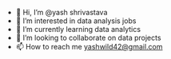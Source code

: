 - 👋 Hi, I’m @yash shrivastava
- 👀 I’m interested in data analysis jobs  
- 🌱 I’m currently learning data analytics
- 💞️ I’m looking to collaborate on data projects
- 📫 How to reach me yashwild42@gmail.com

<!---
yashwild/yashshrivastava is a ✨ special ✨ repository because its `README.md` (this file) appears on your GitHub profile.
You can click the Preview link to take a look at your changes.
--->
